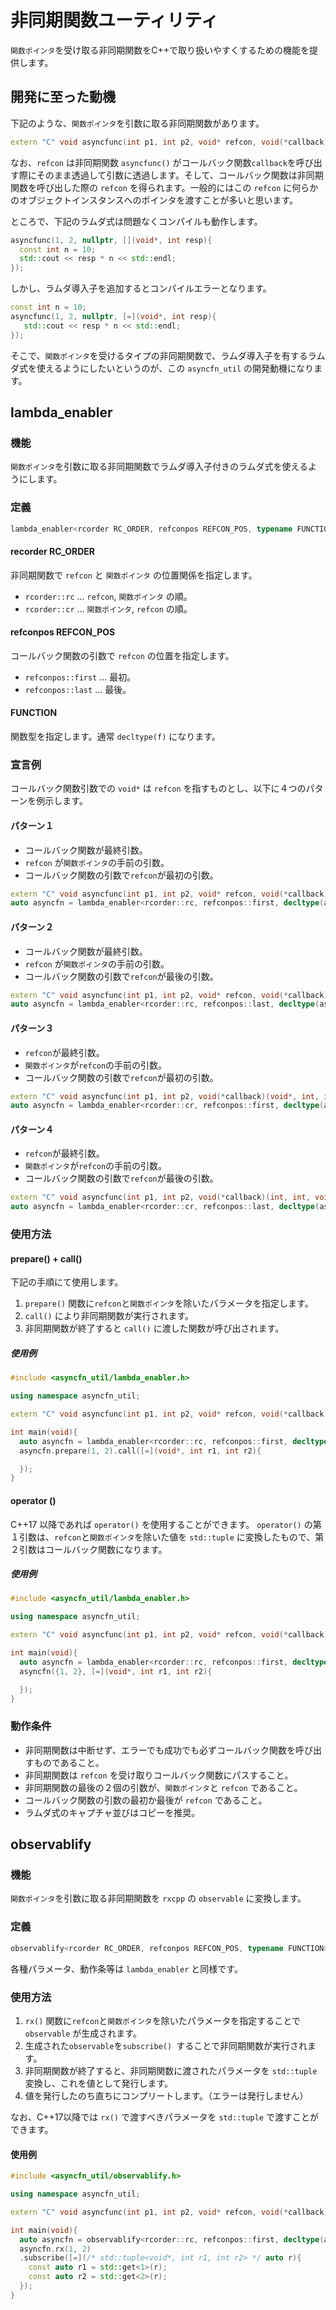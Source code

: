 # 非同期関数ユーティリティ

```関数ポインタ```を受け取る非同期関数をC++で取り扱いやすくするための機能を提供します。

## 開発に至った動機

下記のような、```関数ポインタ```を引数に取る非同期関数があります。

```cpp
extern "C" void asyncfunc(int p1, int p2, void* refcon, void(*callback)(void*, int));
```

なお、```refcon``` は非同期関数 ```asyncfunc()``` がコールバック関数```callback```を呼び出す際にそのまま透過して引数に透過します。そして、コールバック関数は非同期関数を呼び出した際の ```refcon``` を得られます。一般的にはこの ```refcon``` に何らかのオブジェクトインスタンスへのポインタを渡すことが多いと思います。

ところで、下記のラムダ式は問題なくコンパイルも動作します。

```cpp
asyncfunc(1, 2, nullptr, [](void*, int resp){
  const int n = 10;
  std::cout << resp * n << std::endl;
});
```

しかし、ラムダ導入子を追加するとコンパイルエラーとなります。

```cpp
const int n = 10;
asyncfunc(1, 2, nullptr, [=](void*, int resp){
   std::cout << resp * n << std::endl;
});
```

そこで、```関数ポインタ```を受けるタイプの非同期関数で、ラムダ導入子を有するラムダ式を使えるようにしたいというのが、この ```asyncfn_util``` の開発動機になります。


## lambda_enabler

### 機能

```関数ポインタ```を引数に取る非同期関数でラムダ導入子付きのラムダ式を使えるようにします。

### 定義

```cpp
lambda_enabler<rcorder RC_ORDER, refconpos REFCON_POS, typename FUNCTION>(FUNCTION f);
```

#### recorder RC_ORDER

非同期関数で ```refcon``` と ```関数ポインタ``` の位置関係を指定します。

* ```rcorder::rc``` ... ```refcon```, ```関数ポインタ``` の順。
* ```rcorder::cr``` ... ```関数ポインタ```, ```refcon``` の順。

#### refconpos REFCON_POS

コールバック関数の引数で ```refcon``` の位置を指定します。

* ```refconpos::first``` ... 最初。
* ```refconpos::last``` ... 最後。

#### FUNCTION

関数型を指定します。通常 ```decltype(f)``` になります。


### 宣言例

コールバック関数引数での ```void*``` は ```refcon``` を指すものとし、以下に４つのパターンを例示します。

#### パターン１

* コールバック関数が最終引数。
* ```refcon``` が```関数ポインタ```の手前の引数。
* コールバック関数の引数で```refcon```が最初の引数。

```cpp
extern "C" void asyncfunc(int p1, int p2, void* refcon, void(*callback)(void*, int, int));
auto asyncfn = lambda_enabler<rcorder::rc, refconpos::first, decltype(asyncfunc)>(asyncfunc);
```

#### パターン２

* コールバック関数が最終引数。
* ```refcon``` が```関数ポインタ```の手前の引数。
* コールバック関数の引数で```refcon```が最後の引数。

```cpp
extern "C" void asyncfunc(int p1, int p2, void* refcon, void(*callback)(int, int, void*));
auto asyncfn = lambda_enabler<rcorder::rc, refconpos::last, decltype(asyncfunc)>(asyncfunc);
```

#### パターン３

* ```refcon```が最終引数。
* ```関数ポインタ```が```refcon```の手前の引数。
* コールバック関数の引数で```refcon```が最初の引数。

```cpp
extern "C" void asyncfunc(int p1, int p2, void(*callback)(void*, int, int), void* refcon);
auto asyncfn = lambda_enabler<rcorder::cr, refconpos::first, decltype(asyncfunc)>(asyncfunc);
```

#### パターン４

* ```refcon```が最終引数。
* ```関数ポインタ```が```refcon```の手前の引数。
* コールバック関数の引数で```refcon```が最後の引数。

```cpp
extern "C" void asyncfunc(int p1, int p2, void(*callback)(int, int, void*), void* refcon);
auto asyncfn = lambda_enabler<rcorder::cr, refconpos::last, decltype(asyncfunc)>(asyncfunc);
```

### 使用方法

#### prepare() + call()

下記の手順にて使用します。

1. ```prepare()``` 関数に```refcon```と```関数ポインタ```を除いたパラメータを指定します。
2. ```call()``` により非同期関数が実行されます。
3. 非同期関数が終了すると ```call()``` に渡した関数が呼び出されます。

##### 使用例

```cpp
#include <asyncfn_util/lambda_enabler.h>

using namespace asyncfn_util;

extern "C" void asyncfunc(int p1, int p2, void* refcon, void(*callback)(void*, int, int));

int main(void){
  auto asyncfn = lambda_enabler<rcorder::rc, refconpos::first, decltype(asyncfunc)>(asyncfunc);
  asyncfn.prepare(1, 2).call([=](void*, int r1, int r2){

  });
}
```

#### operator () 

C++17 以降であれば ```operator()``` を使用することができます。
```operator()``` の第１引数は、```refcon```と```関数ポインタ```を除いた値を ```std::tuple``` に変換したもので、第２引数はコールバック関数になります。

##### 使用例

```cpp
#include <asyncfn_util/lambda_enabler.h>

using namespace asyncfn_util;

extern "C" void asyncfunc(int p1, int p2, void* refcon, void(*callback)(void*, int, int));

int main(void){
  auto asyncfn = lambda_enabler<rcorder::rc, refconpos::first, decltype(asyncfunc)>(asyncfunc);
  asyncfn({1, 2}, [=](void*, int r1, int r2){

  });
}
```

### 動作条件

* 非同期関数は中断せず、エラーでも成功でも必ずコールバック関数を呼び出すものであること。
* 非同期関数は ```refcon``` を受け取りコールバック関数にパスすること。
* 非同期関数の最後の２個の引数が、```関数ポインタ```と ```refcon``` であること。
* コールバック関数の引数の最初か最後が ```refcon``` であること。
* ラムダ式のキャプチャ並びはコピーを推奨。

## observablify

### 機能

```関数ポインタ```を引数に取る非同期関数を ```rxcpp``` の ```observable``` に変換します。

### 定義

```cpp
observablify<rcorder RC_ORDER, refconpos REFCON_POS, typename FUNCTION>(FUNCTION f);
```

各種パラメータ、動作条等は ```lambda_enabler``` と同様です。

### 使用方法

1. ```rx()``` 関数に```refcon```と```関数ポインタ```を除いたパラメータを指定することで ```observable``` が生成されます。
2. 生成された```observable```を```subscribe() ```することで非同期関数が実行されます。
3. 非同期関数が終了すると、非同期関数に渡されたパラメータを ```std::tuple``` 変換し、これを値として発行します。
4. 値を発行したのち直ちにコンプリートします。（エラーは発行しません）

なお、C++17以降では ```rx()``` で渡すべきパラメータを ```std::tuple``` で渡すことができます。

#### 使用例

```cpp
#include <asyncfn_util/observablify.h>

using namespace asyncfn_util;

extern "C" void asyncfunc(int p1, int p2, void* refcon, void(*callback)(void*, int, int));

int main(void){
  auto asyncfn = observablify<rcorder::rc, refconpos::first, decltype(asyncfunc)>(asyncfunc);
  asyncfn.rx(1, 2)
  .subscribe([=](/* std::tuple<void*, int r1, int r2> */ auto r){
    const auto r1 = std::get<1>(r);
    const auto r2 = std::get<2>(r);
  });
}
```
